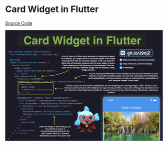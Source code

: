 # Card Widget in Flutter

[Source Code](card-widget-in-flutter.dart)

![](card-widget-in-flutter.jpg)
